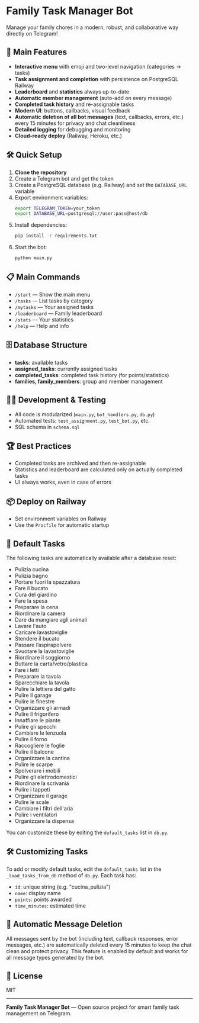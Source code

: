# Family Task Manager Bot

Manage your family chores in a modern, robust, and collaborative way directly on Telegram!

## 🚀 Main Features
- **Interactive menu** with emoji and two-level navigation (categories → tasks)
- **Task assignment and completion** with persistence on PostgreSQL Railway
- **Leaderboard** and **statistics** always up-to-date
- **Automatic member management** (auto-add on every message)
- **Completed task history** and re-assignable tasks
- **Modern UI**: buttons, callbacks, visual feedback
- **Automatic deletion of all bot messages** (text, callbacks, errors, etc.) every 15 minutes for privacy and chat cleanliness
- **Detailed logging** for debugging and monitoring
- **Cloud-ready deploy** (Railway, Heroku, etc.)

## 🛠️ Quick Setup
1. **Clone the repository**
2. Create a Telegram bot and get the token
3. Create a PostgreSQL database (e.g. Railway) and set the `DATABASE_URL` variable
4. Export environment variables:
   ```bash
   export TELEGRAM_TOKEN=your_token
   export DATABASE_URL=postgresql://user:pass@host/db
   ```
5. Install dependencies:
   ```bash
   pip install -r requirements.txt
   ```
6. Start the bot:
   ```bash
   python main.py
   ```

## 📋 Main Commands
- `/start` — Show the main menu
- `/tasks` — List tasks by category
- `/mytasks` — Your assigned tasks
- `/leaderboard` — Family leaderboard
- `/stats` — Your statistics
- `/help` — Help and info

## 🗄️ Database Structure
- **tasks**: available tasks
- **assigned_tasks**: currently assigned tasks
- **completed_tasks**: completed task history (for points/statistics)
- **families, family_members**: group and member management

## 🧑‍💻 Development & Testing
- All code is modularized (`main.py`, `bot_handlers.py`, `db.py`)
- Automated tests: `test_assignment.py`, `test_bot.py`, etc.
- SQL schema in `schema.sql`

## 🏆 Best Practices
- Completed tasks are archived and then re-assignable
- Statistics and leaderboard are calculated only on actually completed tasks
- UI always works, even in case of errors

## 📦 Deploy on Railway
- Set environment variables on Railway
- Use the `Procfile` for automatic startup

## 📝 Default Tasks
The following tasks are automatically available after a database reset:

- Pulizia cucina
- Pulizia bagno
- Portare fuori la spazzatura
- Fare il bucato
- Cura del giardino
- Fare la spesa
- Preparare la cena
- Riordinare la camera
- Dare da mangiare agli animali
- Lavare l'auto
- Caricare lavastoviglie
- Stendere il bucato
- Passare l’aspirapolvere
- Svuotare la lavastoviglie
- Riordinare il soggiorno
- Buttare la carta/vetro/plastica
- Fare i letti
- Preparare la tavola
- Sparecchiare la tavola
- Pulire la lettiera del gatto
- Pulire il garage
- Pulire le finestre
- Organizzare gli armadi
- Pulire il frigorifero
- Innaffiare le piante
- Pulire gli specchi
- Cambiare le lenzuola
- Pulire il forno
- Raccogliere le foglie
- Pulire il balcone
- Organizzare la cantina
- Pulire le scarpe
- Spolverare i mobili
- Pulire gli elettrodomestici
- Riordinare la scrivania
- Pulire i tappeti
- Organizzare il garage
- Pulire le scale
- Cambiare i filtri dell'aria
- Pulire i ventilatori
- Organizzare la dispensa

You can customize these by editing the `default_tasks` list in `db.py`.

## 🛠️ Customizing Tasks
To add or modify default tasks, edit the `default_tasks` list in the `_load_tasks_from_db` method of `db.py`. Each task has:
- `id`: unique string (e.g. "cucina_pulizia")
- `name`: display name
- `points`: points awarded
- `time_minutes`: estimated time

## 🧹 Automatic Message Deletion
All messages sent by the bot (including text, callback responses, error messages, etc.) are automatically deleted every 15 minutes to keep the chat clean and protect privacy. This feature is enabled by default and works for all message types generated by the bot.

## 📄 License
MIT

---

**Family Task Manager Bot** — Open source project for smart family task management on Telegram.
